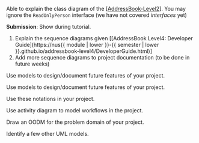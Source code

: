 <div id="introduction_how">
  <include src="../../book/modeling/introduction/how/q-essay-explainModelsInClassProject.md" />
</div>


<div id="modelingStructures_classDiagramsBasic">

<include src="../../book/modeling/modelingStructures/classDiagramsBasic/q-essay-explainClassDiagram.md" />

</div>


<div id=""modelingStructures_classDiagramsIntermediate">

Able to explain the class diagram of the [[AddressBook-Level2]({{module_org}}/addressbook-level2/blob/master/docs/DeveloperGuide.adoc#design)]. You may ignore the `ReadOnlyPerson` interface (we have not covered _interfaces_ yet)

</div>


<div id="modelingBehaviors_sequenceDiagramsBasic">

<include src="../../book/modeling/modelingBehaviors/sequenceDiagramsBasic/q-essay-drawSequenceDiagramForPerson.md" />

**Submission**: Show during tutorial.

</div>


<div id="modelingBehaviors_sequenceDiagramsIntermediate">

<include src="../../book/modeling/modelingBehaviors/sequenceDiagramsIntermediate/q-essay-expainParserFactory.md" /><p/>

1. Explain the sequence diagrams given [[AddressBook Level4: Developer Guide](https://nus{{ module | lower }}-{{ semester | lower }}.github.io/addressbook-level4/DeveloperGuide.html)]
2. Add more sequence diagrams to project documentation (to be done in future weeks)

</div>


<div id="modelingASolution_basic">

Use models to design/document future features of your project.

</div>


<div id="modelingASolution_intermediate">

Use models to design/document future features of your project.

</div>


<div id="modelingStructures_classDiagramsAdvanced">

Use these notations in your project.

</div>


<div id="modelingBehaviors_activityDiagrams">

Use activity diagram to model workflows in the project.

</div>


<div id="modelingStructures_objectOrientedDomainModels">

Draw an OODM for the problem domain of your project.

</div>


<div id="introduction_umlModels">

Identify a few other UML models.

</div>